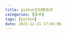 ```yaml
---
title: python正则表达式
categories: [技术]
tags: [python]
date: 2023-12-21 17:04:06
---
```




<!-- more -->